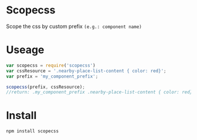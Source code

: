 Scopecss
========

 Scope the css by custom prefix  `(e.g.: component name)`

 Useage
=======
```js
var scopecss = require('scopecss')
var cssResource = '.nearby-place-list-content { color: red}';
var prefix = 'my_component_prefix';

scopecss(prefix, cssResource);
//return: .my_component_prefix .nearby-place-list-content { color: red}
```

Install
=======

    npm install scopecss

